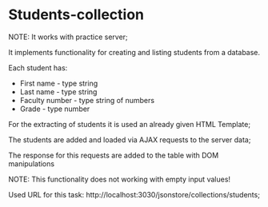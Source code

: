 # Students-collection
NOTE: It works with practice server;

It implements functionality for creating and listing students from a database. 

Each student has:
- First name - type string
- Last name - type string
- Faculty number - type string of numbers
- Grade - type number

For the extracting of students it is used an already given HTML Template;

The students are added and loaded via AJAX requests to the server data;

The response for this requests are added to the table with DOM manipulations

NOTE: This functionality does not working with empty input values!

Used URL for this task: http://localhost:3030/jsonstore/collections/students;

